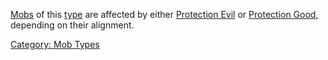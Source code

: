 [Mobs](:Category:_Mobs.md "wikilink") of this
[type](:Category:_Mob_Types.md "wikilink") are affected by either
[Protection Evil](Protection_Evil "wikilink") or [Protection
Good](Protection_Good "wikilink"), depending on their alignment.

[Category: Mob Types](Category:_Mob_Types "wikilink")
